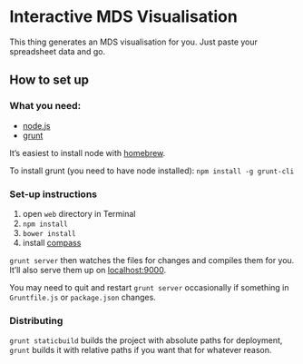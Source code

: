 Interactive MDS Visualisation
=============================

This thing generates an MDS visualisation for you. Just paste your spreadsheet data and go.

How to set up
-------------

### What you need:

* [node.js](http://nodejs.org)
* [grunt](http://gruntjs.com)

It’s easiest to install node with [homebrew](http://brew.sh).

To install grunt (you need to have node installed): `npm install -g grunt-cli`


### Set-up instructions

1. open `web` directory in Terminal
2. `npm install`
3. `bower install`
4. install [compass](http://compass-style.org)

`grunt server` then watches the files for changes and compiles them for you. It’ll also serve them up on [localhost:9000](http://localhost:9000/).

You may need to quit and restart `grunt server` occasionally if something in `Gruntfile.js` or `package.json` changes.


### Distributing

`grunt staticbuild` builds the project with absolute paths for deployment, `grunt` builds it with relative paths if you want that for whatever reason.
